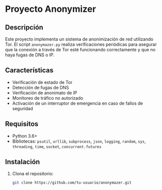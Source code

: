 # Proyecto Anonymizer

## Descripción

Este proyecto implementa un sistema de anonimización de red utilizando Tor. El script `anonymazer.py` realiza verificaciones periódicas para asegurar que la conexión a través de Tor esté funcionando correctamente y que no haya fugas de DNS o IP.

## Características

- Verificación de estado de Tor
- Detección de fugas de DNS
- Verificación de anonimato de IP
- Monitoreo de tráfico no autorizado
- Activación de un interruptor de emergencia en caso de fallos de seguridad

## Requisitos

- Python 3.6+
- Bibliotecas: `psutil`, `urllib`, `subprocess`, `json`, `logging`, `random`, `sys`, `threading`, `time`, `socket`, `concurrent.futures`

## Instalación

1. Clona el repositorio:
   ```bash
   git clone https://github.com/tu-usuario/anonymazer.git